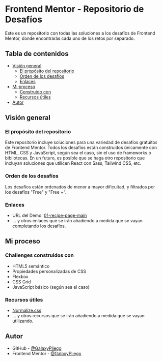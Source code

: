 # Frontend Mentor - Repositorio de Desafíos

Este es un repositorio con todas las soluciones a los desafíos de Frontend Mentor, donde encontrarás cada uno de los retos por separado.

## Tabla de contenidos

- [Visión general](#visión-general)
  - [El propósito del repositorio](#el-propósito-del-repositorio)
  - [Orden de los desafíos](#orden-de-los-desafíos)
  - [Enlaces](#enlaces)
- [Mi proceso](#mi-proceso)
  - [Construido con](#construido-con)
  - [Recursos útiles](#recursos-útiles)
- [Autor](#autor)

## Visión general

### El propósito del repositorio

Este repositorio incluye soluciones para una variedad de desafíos gratuitos de Frontend Mentor. Todos los desafíos están construidos únicamente con HTML, CSS y JavaScript, según sea el caso, sin el uso de frameworks o bibliotecas. En un futuro, es posible que se haga otro repositorio que incluyan soluciones que utilicen React con Sass, Tailwind CSS, etc.

### Orden de los desafíos

Los desafíos están ordenados de menor a mayor dificultad, y filtrados por los desafíos "Free" y "Free +".

### Enlaces

- URL del Demo: [01-recipe-page-main](https://galaxypliego.github.io/frontend-mentor-challenges/01-recipe-page-main/)
- ... y otros enlaces que se irán añadiendo a medida que se vayan completando los desafíos.

## Mi proceso

### Challenges construidos con

- HTML5 semántico
- Propiedades personalizadas de CSS
- Flexbox
- CSS Grid
- JavaScript básico (según sea el caso)

### Recursos útiles

- [Normalize.css](https://necolas.github.io/normalize.css/)
- ... y otros recursos que se irán añadiendo a medida que se vayan utilizando.

## Autor

- GitHub - [@GalaxyPliego](https://github.com/GalaxyPliego)
- Frontend Mentor - [@GalaxyPliego](https://www.frontendmentor.io/profile/GalaxyPliego)

